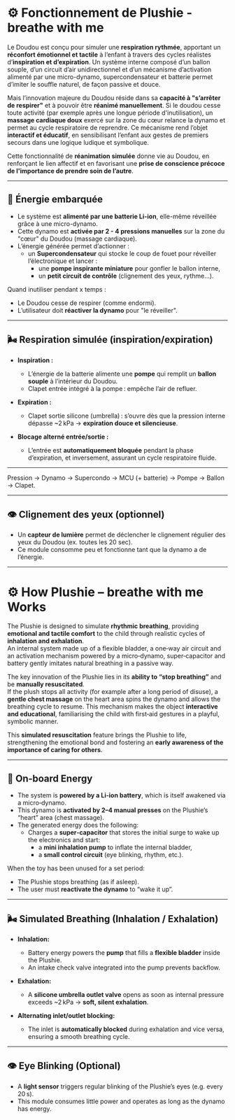 # ⚙️ Fonctionnement de Plushie - breathe with me

Le Doudou est conçu pour simuler une **respiration rythmée**, apportant un **réconfort émotionnel et tactile** à l’enfant à travers des cycles réalistes d’**inspiration et d’expiration**. Un système interne composé d’un ballon souple, d’un circuit d’air unidirectionnel et d’un mécanisme d’activation alimenté par une micro-dynamo, supercondensateur et batterie permet d’imiter le souffle naturel, de façon passive et douce.

Mais l’innovation majeure du Doudou réside dans sa **capacité à "s’arrêter de respirer"** et à pouvoir être **réanimé manuellement**. Si le doudou cesse toute activité (par exemple après une longue période d'inutilisation), un **massage cardiaque doux** exercé sur la zone du cœur relance la dynamo et permet au cycle respiratoire de reprendre. Ce mécanisme rend l’objet **interactif et éducatif**, en sensibilisant l’enfant aux gestes de premiers secours dans une logique ludique et symbolique.

Cette fonctionnalité de **réanimation simulée** donne vie au Doudou, en renforçant le lien affectif et en favorisant une **prise de conscience précoce de l'importance de prendre soin de l’autre**.

---

## 🔋 Énergie embarquée

- Le système est **alimenté par une batterie Li-ion**, elle-même réveillée grâce à une micro-dynamo.
- Cette dynamo est **activée par 2 - 4 pressions manuelles** sur la zone du "cœur" du Doudou (massage cardiaque).
- L’énergie générée permet d’actionner :
  - un **Supercondensateur** qui stocke le coup de fouet pour réveiller l’électronique et lancer :
    - une **pompe inspirante miniature** pour gonfler le ballon interne,
    - un **petit circuit de contrôle** (clignement des yeux, rythme…).

Quand inutiliser pendant x temps :
- Le Doudou cesse de respirer (comme endormi).
- L’utilisateur doit **réactiver la dynamo** pour "le réveiller".

---

## 🌬️ Respiration simulée (inspiration/expiration)

- **Inspiration :**
  - L’énergie de la batterie alimente une **pompe** qui remplit un **ballon souple** à l’intérieur du Doudou.
  - Clapet entrée intégré à la pompe : empêche l’air de refluer.

- **Expiration :**
  - Clapet sortie silicone (umbrella) : s’ouvre dès que la pression interne dépasse ~2 kPa → **expiration douce et silencieuse**.

- **Blocage alterné entrée/sortie :**
  - L’entrée est **automatiquement bloquée** pendant la phase d’expiration, et inversement, assurant un cycle respiratoire fluide.

---

Pression → Dynamo → Supercondo → MCU (+ batterie) → Pompe → Ballon → Clapet.

---

## 👁️ Clignement des yeux (optionnel)

- Un **capteur de lumière** permet de déclencher le clignement régulier des yeux du Doudou (ex. toutes les 20 sec).
- Ce module consomme peu et fonctionne tant que la dynamo a de l’énergie.

---

# ⚙️ How Plushie – breathe with me Works

The Plushie is designed to simulate **rhythmic breathing**, providing **emotional and tactile comfort** to the child through realistic cycles of **inhalation and exhalation**.  
An internal system made up of a flexible bladder, a one‑way air circuit and an activation mechanism powered by a micro‑dynamo, super‑capacitor and battery gently imitates natural breathing in a passive way.

The key innovation of the Plushie lies in its **ability to “stop breathing”** and be **manually resuscitated**.  
If the plush stops all activity (for example after a long period of disuse), a **gentle chest massage** on the heart area spins the dynamo and allows the breathing cycle to resume. This mechanism makes the object **interactive and educational**, familiarising the child with first‑aid gestures in a playful, symbolic manner.

This **simulated resuscitation** feature brings the Plushie to life, strengthening the emotional bond and fostering an **early awareness of the importance of caring for others**.

---

## 🔋 On‑board Energy

- The system is **powered by a Li‑ion battery**, which is itself awakened via a micro‑dynamo.  
- This dynamo is **activated by 2–4 manual presses** on the Plushie’s “heart” area (chest massage).  
- The generated energy does the following:  
  - Charges a **super‑capacitor** that stores the initial surge to wake up the electronics and start:  
    - a **mini inhalation pump** to inflate the internal bladder,  
    - a **small control circuit** (eye blinking, rhythm, etc.).

When the toy has been unused for a set period:  
- The Plushie stops breathing (as if asleep).  
- The user must **reactivate the dynamo** to “wake it up”.

---

## 🌬️ Simulated Breathing (Inhalation / Exhalation)

- **Inhalation:**  
  - Battery energy powers the **pump** that fills a **flexible bladder** inside the Plushie.  
  - An intake check valve integrated into the pump prevents backflow.

- **Exhalation:**  
  - A **silicone umbrella outlet valve** opens as soon as internal pressure exceeds ~2 kPa → **soft, silent exhalation**.

- **Alternating inlet/outlet blocking:**  
  - The inlet is **automatically blocked** during exhalation and vice versa, ensuring a smooth breathing cycle.

---

## 👁️ Eye Blinking (Optional)

- A **light sensor** triggers regular blinking of the Plushie’s eyes (e.g. every 20 s).  
- This module consumes little power and operates as long as the dynamo has energy.
